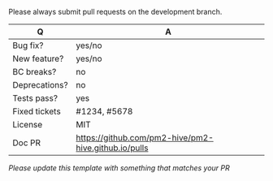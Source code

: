 Please always submit pull requests on the development branch.

| Q             | A
| ------------- | ---
| Bug fix?      | yes/no
| New feature?  | yes/no
| BC breaks?    | no
| Deprecations? | no
| Tests pass?   | yes
| Fixed tickets | #1234, #5678
| License       | MIT
| Doc PR        | https://github.com/pm2-hive/pm2-hive.github.io/pulls

*Please update this template with something that matches your PR*
